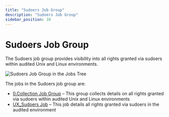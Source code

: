 ```yaml
---
title: "Sudoers Job Group"
description: "Sudoers Job Group"
sidebar_position: 10
---
```


# Sudoers Job Group

The Sudoers job group provides visibility into all rights granted via sudoers within audited Unix
and Linux environments.

![Sudoers Job Group in the Jobs Tree](/img/product_docs/accessanalyzer/11.6/solutions/unix/privilegedaccess/sudoers/sudoersjobstree.webp)

The jobs in the Sudoers job group are:

- [0.Collection Job Group](/docs/accessanalyzer/11.6/solutions/unix/privilegedaccess/sudoers/collection/overview.md)
  – This group collects details on all rights granted via sudoers within audited Unix and Linux
  environments
- [UX_Sudoers Job](/docs/accessanalyzer/11.6/solutions/unix/privilegedaccess/sudoers/ux_sudoers.md)
  – This job details all rights granted via sudoers in the audited environment
